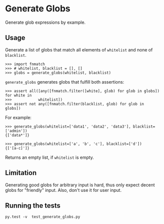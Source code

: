 # Generate Globs

Generate glob expressions by example. 


## Usage

Generate a list of globs that match all elements of `whitelist` and none of `blacklist`.

```
>>> import fnmatch
>>> # whitelist, blacklist = [], []
>>> globs = generate_globs(whitelist, blacklist)
```

`generate_globs` generates globs that fulfill both assertions:

```
>>> assert all([any([fnmatch.filter([white], glob) for glob in globs]) for white in
>>>            whitelist])
>>> assert not any([fnmatch.filter(blacklist, glob) for glob in globs])
```

For example:

```
>>> generate_globs(whitelist=['data1', 'data2', 'data3'], blacklist=['admin']) 
{['data*']}

>>> generate_globs(whitelist=['a', 'b', 'c'], blacklist=['d']) 
{['[a-c]']}
```


Returns an empty list, if `whitelist` is empty.

## Limitation

Generating good globs for arbitrary input is hard, thus only expect decent globs for "friendly" input.
Also, don't use it for user input.


## Running the tests    
    py.test -v  test_generate_globs.py